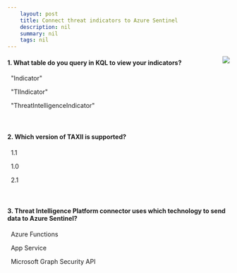 ```yaml
---
    layout: post
    title: Connect threat indicators to Azure Sentinel 
    description: nil
    summary: nil
    tags: nil
---
```



 <a target="_blank" href="https://docs.microsoft.com/en-us/learn/modules/connect-threat-indicators-to-azure-sentinel/6-knowledge-check/"><i class="fas fa-external-link-alt"></i> </a>
 <img align="right" src="https://docs.microsoft.com/en-us/learn/achievements/azure-sentinel-threat-indicator.svg">
####  1. What table do you query in KQL to view your indicators?


<i class='far fa-square'></i> &nbsp;&nbsp;"Indicator"

<i class='far fa-square'></i> &nbsp;&nbsp;"TIIndicator"

<i class='fas fa-check-square' style='color: Dodgerblue;'></i> &nbsp;&nbsp;"ThreatIntelligenceIndicator"
<br />
<br />
<br />

####  2. Which version of TAXII is supported?


<i class='far fa-square'></i> &nbsp;&nbsp;1.1

<i class='far fa-square'></i> &nbsp;&nbsp;1.0

<i class='fas fa-check-square' style='color: Dodgerblue;'></i> &nbsp;&nbsp;2.1
<br />
<br />
<br />

####  3. Threat Intelligence Platform connector uses which technology to send data to Azure Sentinel?


<i class='far fa-square'></i> &nbsp;&nbsp;Azure Functions

<i class='far fa-square'></i> &nbsp;&nbsp;App Service

<i class='fas fa-check-square' style='color: Dodgerblue;'></i> &nbsp;&nbsp;Microsoft Graph Security API
<br />
<br />
<br />
